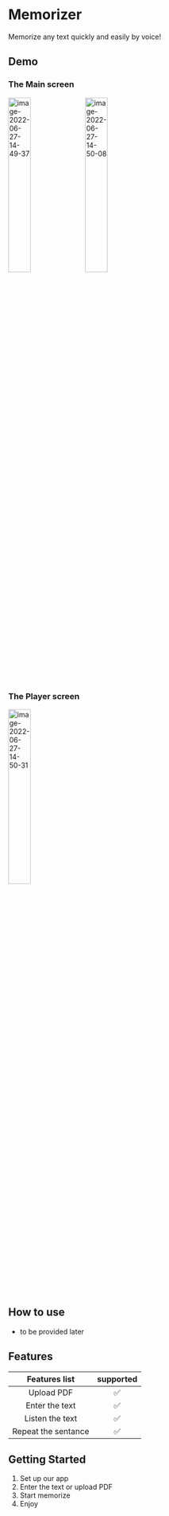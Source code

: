 # Memorizer

Memorize any text quickly and easily by voice!

## Demo
### The Main screen
<a href="https://imgbb.com/"><img src="https://i.ibb.co/DwGTBJQ/image-2022-06-27-14-49-37.png" alt="image-2022-06-27-14-49-37" width="30%"></a>
<a href="https://imgbb.com/"><img src="https://i.ibb.co/rZLR7cY/image-2022-06-27-14-50-08.png" alt="image-2022-06-27-14-50-08" width="30%"></a>
### The Player screen
<a href="https://imgbb.com/"><img src="https://i.ibb.co/txtDp6V/image-2022-06-27-14-50-31.png" alt="image-2022-06-27-14-50-31" width="30%"></a>
## How to use
- to be provided later
## Features
|      Features list       | supported   |
|:-----------------:|:---------:|
|      Upload PDF          |     ✅     |
|      Enter the text      |     ✅     |
|      Listen the text     |     ✅     |
|      Repeat the sentance |     ✅     |
## Getting Started
1. Set up our app
2. Enter the text or upload PDF
3. Start memorize
4. Enjoy

